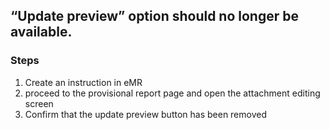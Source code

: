 ## “Update preview” option should no longer be available.
### Steps
1. Create an instruction in eMR
2. proceed to the provisional report page and open the attachment editing screen
3. Confirm that the update preview button has been removed
